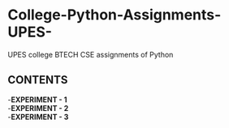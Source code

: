 # College-Python-Assignments-UPES-
UPES college BTECH CSE assignments of Python
## CONTENTS
-**EXPERIMENT - 1**<br>
-**EXPERIMENT - 2**<br>
-**EXPERIMENT - 3**<br>

